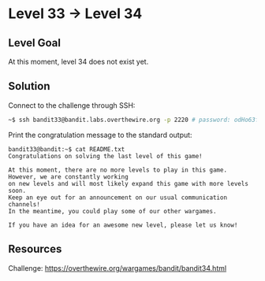 # Level 33 → Level 34

## Level Goal
At this moment, level 34 does not exist yet.

## Solution

Connect to the challenge through SSH:

```sh
~$ ssh bandit33@bandit.labs.overthewire.org -p 2220 # password: odHo63fHiFqcWWJG9rLiLDtPm45KzUKy
```

Print the congratulation message to the standard output:

```console
bandit33@bandit:~$ cat README.txt
Congratulations on solving the last level of this game!

At this moment, there are no more levels to play in this game. However, we are constantly working
on new levels and will most likely expand this game with more levels soon.
Keep an eye out for an announcement on our usual communication channels!
In the meantime, you could play some of our other wargames.

If you have an idea for an awesome new level, please let us know!
```

## Resources

Challenge: https://overthewire.org/wargames/bandit/bandit34.html